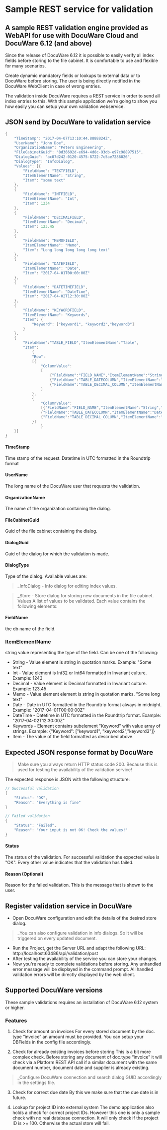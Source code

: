 # Sample REST service for validation

## A sample REST validation engine provided as WebAPI for use with DocuWare Cloud and DocuWare 6.12 (and above)


Since the release of DocuWare 6.12 it is possible to easily verify all index fields before storing to the file cabinet. It is comfortable to use and flexible for many scenarios.

Create dynamic mandatory fields or lookups to external data or to DocuWare before storing. The user is being directly notified in the DocuWare WebClient in case of wrong entries.

The validation inside DocuWare requires a REST service in order to send all index entries to this. With this sample application we're going to show you how easily you can setup your own validation webservice.

## JSON send by DocuWare to validation service

```c#
{
	"TimeStamp": "2017-04-07T13:10:44.8888824Z",
	"UserName": "John Doe",
	"OrganizationName": "Peters Engineering",
	"FileCabinetGuid": "8d36692d-e694-4d8c-93db-e97c98897515",
	"DialogGuid": "ac07d242-0120-4575-8722-7c5ae7286026",
	"DialogType": "InfoDialog",
	"Values": [{
		"FieldName": "TEXTFIELD",
		"ItemElementName": "String",
		"Item": "some text"
	},
	{
		"FieldName": "INTFIELD",
		"ItemElementName": "Int",
		"Item": 1234
	},
	{
		"FieldName": "DECIMALFIELD",
		"ItemElementName": "Decimal",
		"Item": 123.45
	},
	{
		"FieldName": "MEMOFIELD",
		"ItemElementName": "Memo",
		"Item": "Long long long long long text"
	},
	{
		"FieldName": "DATEFIELD",
		"ItemElementName": "Date",
		"Item": "2017-04-01T00:00:00Z"
	},
	{
		"FieldName": "DATETIMEFIELD",
		"ItemElementName": "DateTime",
		"Item": "2017-04-02T12:30:00Z"
	},
	{
		"FieldName": "KEYWORDFIELD",
		"ItemElementName": "Keywords",
		"Item": {
			"Keyword": ["keyword1", "keyword2","keyword3"]
		}
	},
	{
		"FieldName":"TABLE_FIELD","ItemElementName":"Table",
		"Item":
			{
			"Row":
			[{
			    "ColumnValue":
				[
				    {"FieldName":"FIELD_NAME","ItemElementName":"String","Item":"name1"},
				    {"FieldName":"TABLE_DATECOLUMN","ItemElementName":"Date","Item":"2020-02-14T00:00:00Z"},
				    {"FieldName":"TABLE_DECIMAL_COLUMN","ItemElementName":"Decimal","Item":"12.123"}
				]
			},
			{
			    "ColumnValue":
				[{"FieldName":"FIELD_NAME","ItemElementName":"String","Item":"name2"},
				{"FieldName":"TABLE_DATECOLUMN","ItemElementName":"Date","Item":"2020-02-13T00:00:00Z"},
				{"FieldName":"TABLE_DECIMAL_COLUMN","ItemElementName":"Decimal","Item":"34.345"}]
			}]
    			}
	}]
}

```

#### TimeStamp
Time stamp of the request. Datetime in UTC formatted in the Roundtrip format

#### UserName
The long name of the DocuWare user that requests the validation.

#### OrganizationName
The name of the organization containing the dialog.

####  FileCabinetGuid
Guid of the file cabinet containing the dialog.

#### DialogGuid
Guid of the dialog for which the validation is made.

#### DialogType
Type of the dialog. Available values are:

> _InfoDialog - Info dialog for editing index values.

> _Store - Store dialog for storing new documents in the file cabinet.
Values
A list of values to be validated. Each value contains the following elements:

#### FieldName
the db name of the field.
### ItemElementName
 string value representing the type of the field. Can be one of the following:
- String - Value element is string in quotation marks. Example: "Some text"
- Int - Value element is Int32 or Int64 formatted in Invariant culture. Example: 1243
- Decimal - Value element is Decimal formatted in Invariant culture. Example: 123.45
- Memo - Value element element is string in quotation marks. "Some long text"
- Date - Date in UTC formatted in the Roundtrip format always in midnight. Example: "2017-04-01T00:00:00Z"
- DateTime - Datetime in UTC formatted in the Roundtrip format. Example: "2017-04-02T12:30:00Z"
- Keywords - Element contains subelement "Keyword" with value array of strings. Example: {"Keyword": ["keyword1", "keyword2","keyword3"]}
- Item - The value of the field formatted as described above.

## Expected JSON response format by DocuWare
> Make sure you always return HTTP status code 200. Because this is used for testing the availability of the validation service!

The expected response is JSON with the following structure:
```c#
// Successful validation
{
	"Status": "OK",
	"Reason": "Everything is fine"
}

// Failed validation
{
	"Status": "Failed",
	"Reason": "Your input is not OK! Check the values!"
}
```
#### Status
The status of the validation. For successful validation the expected value is "OK". Every other value indicates that the validation has failed.

#### Reason (Optional)
Reason for the failed validation. This is the message that is shown to the user.

## Register validation service in DocuWare
- Open DocuWare configuration and edit the details of the desired store dialog. 
> _You can also configure validation in info dialogs. So it will be triggered on every updated document.

- Run the Project, get the Server URL and adapt the following URL: http://localhost:63486/api/validation/post
- After testing the availability of the service you can store your changes.
- Now you're ready to complete validations before storing. Any unhandled error message will be displayed in the command prompt. All handled validation errors will be directly displayed by the web client.

## Supported DocuWare versions
These sample validations requires an installation of DocuWare 6.12 system or higher.

### Features
1. Check for amount on invoices
For every stored document by the doc. type “invoice” an amount must be provided. You can setup your DBFields in the config file accordingly.  

2. Check for already existing invoices before storing
This is a bit more complex check. Before storing any document of doc.type “invoice” it will check via a Platform REST API call if a similar document with the same document number, document date and supplier is already existing. 
> _Configure DocuWare connection and search dialog GUID accordingly in the settings file. 

3. Check for correct due date
By this we make sure that the due date is in future. 

4. Lookup for project ID into external system
The demo application also holds a check for correct project IDs. However this one is only a sample check with no real database connection. It will only check if the project ID is >= 100. Otherwise the actual store will fail. 


